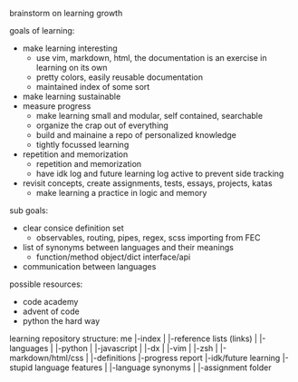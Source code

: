 brainstorm on learning growth

goals of learning:
- make learning interesting
    - use vim, markdown, html, the documentation is an exercise in learning on its own
    - pretty colors, easily reusable documentation
    - maintained index of some sort
- make learning sustainable
- measure progress
    - make learning small and modular, self contained, searchable
    - organize the crap out of everything
    - build and mainaine a repo of personalized knowledge
    - tightly focussed learning 
- repetition and memorization
    - repetition and memorization
    - have idk log and future learning log active to prevent side tracking
- revisit concepts, create assignments, tests, essays, projects, katas
    - make learning a practice in logic and memory

sub goals:
- clear consice definition set
    - observables, routing, pipes, regex, scss importing from FEC
- list of synonyms between languages and their meanings
    - function/method object/dict interface/api
- communication between languages

possible resources:
- code academy
- advent of code
- python the hard way

learning repository structure:
me
 |-index
 |  |-reference lists (links)
 |
 |-languages
 |  |-python
 |  |-javascript
 |
 |-dx
 |  |-vim
 |  |-zsh
 |  |-markdown/html/css
 | 
 |-definitions
 |-progress report
 |-idk/future learning
 |-stupid language features
 |     |-language synonyms
 |
 |-assignment folder
